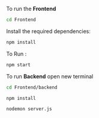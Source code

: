 

To run the **Frontend**
```bash
cd Frontend
```
Install the required dependencies:
```bash
npm install
```
To Run :
```bash
npm start
```

To run **Backend** open new terminal
 ```bash
cd Frontend/backend
```

```bash
npm install
```

```bash
nodemon server.js
```
